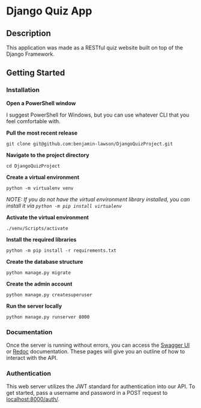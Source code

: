 # Django Quiz App

## Description
This application was made as a RESTful quiz website built on top of the Django Framework.

## Getting Started

### Installation
**Open a PowerShell window**

I suggest PowerShell for Windows, but you can use whatever CLI that you feel comfortable with.

**Pull the most recent release** 

```
git clone git@github.com:benjamin-lawson/DjangoQuizProject.git
```

**Navigate to the project directory** 

```
cd DjangoQuizProject
```

**Create a virtual environment** 

```
python -m virtualenv venv
```
*NOTE: If you do not have the virtual environment library installed, you can install it via `python -m pip install virtualenv`*

**Activate the virtual environment** 

```
./venv/Scripts/activate
```

**Install the required libraries** 

```
python -m pip install -r requirements.txt
```

**Create the database structure** 

```
python manage.py migrate
```

**Create the admin account**

```
python manage.py createsuperuser
```

**Run the server locally**

```
python manage.py runserver 8000
```

### Documentation
Once the server is running without errors, you can access the 
[Swagger UI](http://localhost:8000/schema/swagger-ui) or [Redoc](http://localhost:8000/schema/swagger-ui) documentation.
These pages will give you an outline of how to interact with the API.

### Authentication
This web server utilizes the JWT standard for authentication into our API. To get started, pass a username and password 
in a POST request to [localhost:8000/auth/](http://localhost:8000/auth/).